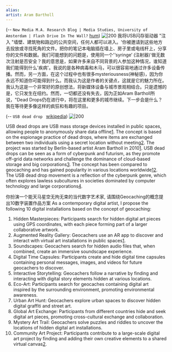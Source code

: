 ```yaml
---
alias: 
artist: Aram Bartholl
---
```

(-- `New Media M.A. Research Blog | Media Studies, University of Amsterdam | Flash Drive In The Wall?` [hum](https://mastersofmedia.hum.uva.nl/blog/2010/11/01/flash-drive-in-the-wall/))
![|200](http://mastersofmedia.hum.uva.nl/wp-content/uploads/2010/11/5126739968_1a75759ab9_z.jpg)
我将USB闪存驱动器 "注入 "墙壁、建筑物和路边的公共空间，任何人都可以进入。'你被邀请到这些地方去投放或寻找死角的文件。把你的笔记本电脑插在墙上、房子里或电线杆上，分享你的文件和数据。我们可能想到的问题是，使用同一个'‘syringe’ (注射器)'做无数次注射是否安全？我的意思是，如果许多来自不同背景的人参加这种情况，谁知道我们能得到什么'疾病'。我说的是各种病毒和木马，可以很容易地通过许多设备传播。然而，另一方面，在这个过程中也有很多mysteriousness(神秘感)，因为你永远不知道你可能得到什么。而我认为这是作者的关键点，这就是它的魅力所在。我认为这是一个非常好的原创想法，将新媒体设备与城市景观相结合。只是遗憾的是，它只发生在纽约。然而，一切都还没有失去，因为正如Aram Bartholl所说，"Dead Drops仍在进行中，将在这里和更多的城市继续。下一步会是什么？我在等待更多像这样的疯狂和有趣的项目。


(-- `USB dead drop ` [wikipedia](https://en.wikipedia.org/wiki/USB_dead_drop))
![|200](https://upload.wikimedia.org/wikipedia/commons/thumb/8/8a/Dead_Drops_by_Aram_Bartholl_sthemessage_in_Kunstenlab_%286636685395%29.jpg/1200px-Dead_Drops_by_Aram_Bartholl_sthemessage_in_Kunstenlab_%286636685395%29.jpg)



USB dead drops are USB mass storage devices installed in public spaces, allowing people to anonymously share data offline[1](https://en.wikipedia.org/wiki/USB_dead_drop). The concept is based on the espionage practice of dead drops, where items are exchanged between two individuals using a secret location without meeting[2](https://www.vocativ.com/tech/internet/odd-world-usb-dead-drops/index.html). The project was started by Berlin-based artist Aram Bartholl in 2010[1](https://en.wikipedia.org/wiki/USB_dead_drop). USB dead drops can be seen as a form of cyberpunk and futurism, as they promote off-grid data networks and challenge the dominance of cloud-based storage and big corporations[3](https://mefsite.wordpress.com/2016/05/12/domenico-quaranta-oh-when-the-internet-breaks-at-some-point/). The concept has been compared to geocaching and has gained popularity in various locations worldwide[1](https://en.wikipedia.org/wiki/USB_dead_drop)[2](https://www.vocativ.com/tech/internet/odd-world-usb-dead-drops/index.html). The USB dead drop movement is a reflection of the cyberpunk genre, which often explores lawless subcultures in societies dominated by computer technology and large corporations[4](https://www.reddit.com/r/Cyberpunk/comments/3ikc12/usb_dead_drops/).


你扮演一个能天马星空无拘无束的当代数字艺术家, 请围绕Geocaching的概念提出10数字装置作品方案
As a contemporary digital artist, I propose the following 10 digital installations based on the concept of geocaching:

1.  Hidden Masterpieces: Participants search for hidden digital art pieces using GPS coordinates, with each piece forming part of a larger collaborative artwork.
2.  Augmented Reality Gallery: Geocachers use an AR app to discover and interact with virtual art installations in public spaces[1](https://ceur-ws.org/Vol-2359/paper18.pdf).
3.  Soundscapes: Geocachers search for hidden audio files that, when combined, create an immersive soundscape experience.
4.  Digital Time Capsules: Participants create and hide digital time capsules containing personal messages, images, and videos for future geocachers to discover.
5.  Interactive Storytelling: Geocachers follow a narrative by finding and interacting with digital story elements hidden at various locations.
6.  Eco-Art: Participants search for geocaches containing digital art inspired by the surrounding environment, promoting environmental awareness.
7.  Urban Art Hunt: Geocachers explore urban spaces to discover hidden digital graffiti and street art.
8.  Global Art Exchange: Participants from different countries hide and seek digital art pieces, promoting cross-cultural exchange and collaboration.
9.  Mystery Art Trail: Geocachers solve puzzles and riddles to uncover the locations of hidden digital art installations.
10.  Community Art Project: Participants contribute to a large-scale digital art project by finding and adding their own creative elements to a shared virtual canvas[2](https://en.wikipedia.org/wiki/Geocaching).